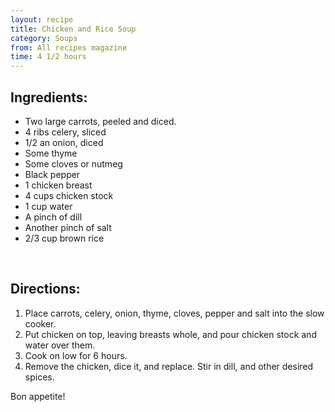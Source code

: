 ```yaml
---
layout: recipe
title: Chicken and Rice Soup
category: Soups
from: All recipes magazine
time: 4 1/2 hours
---
```


Ingredients:
------------

* Two large carrots, peeled and diced.
* 4 ribs celery, sliced
* 1/2 an onion, diced
* Some thyme
* Some cloves or nutmeg
* Black pepper
* 1 chicken breast
* 4 cups chicken stock
* 1 cup water
* A pinch of dill
* Another pinch of salt
* 2/3 cup brown rice

<br>

Directions:
-----------

1. Place carrots, celery, onion, thyme, cloves, pepper and salt into the slow cooker. 
2. Put chicken on top, leaving breasts whole, and pour chicken stock and water over them.
3. Cook on low for 6 hours.
4. Remove the chicken, dice it, and replace.  Stir in dill, and other desired spices.  

Bon appetite!
